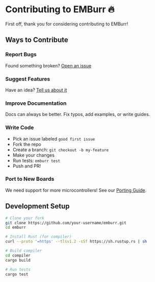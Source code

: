 # Contributing to EMBurr 🔥

First off, thank you for considering contributing to EMBurr! 

## Ways to Contribute

### Report Bugs
Found something broken? [Open an issue](https://github.com/your-username/emburr/issues/new?template=bug_report.md)

### Suggest Features  
Have an idea? [Tell us about it](https://github.com/your-username/emburr/issues/new?template=feature_request.md)

### Improve Documentation
Docs can always be better. Fix typos, add examples, or write guides.

### Write Code
- Pick an issue labeled `good first issue`
- Fork the repo
- Create a branch: `git checkout -b my-feature`
- Make your changes
- Run tests: `emburr test`
- Push and PR!

### Port to New Boards
We need support for more microcontrollers! See our [Porting Guide](docs/porting-guide.md).

## Development Setup

```bash
# Clone your fork
git clone https://github.com/your-username/emburr.git
cd emburr

# Install Rust (for compiler)
curl --proto '=https' --tlsv1.2 -sSf https://sh.rustup.rs | sh

# Build compiler
cd compiler
cargo build

# Run tests
cargo test
